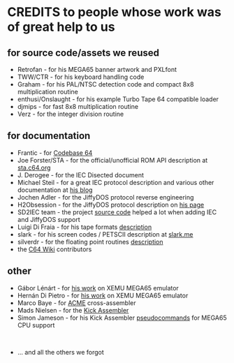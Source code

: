 
# CREDITS to people whose work was of great help to us

## for source code/assets we reused

* Retrofan - for his MEGA65 banner artwork and PXLfont
* TWW/CTR - for his keyboard handling code
* Graham - for his PAL/NTSC detection code and compact 8x8 multiplication routine
* enthusi/Onslaught - for his example Turbo Tape 64 compatible loader
* djmips - for fast 8x8 multiplication routine
* Verz - for the integer division routine

## for documentation

* Frantic - for [Codebase 64](https://codebase64.org)
* Joe Forster/STA - for the official/unofficial ROM API description at [sta.c64.org](http://sta.c64.org)
* J. Derogee - for the IEC Disected document
* Michael Steil - for a great IEC protocol description and various other documentation at [his blog](https://www.pagetable.com)
* Jochen Adler - for the JiffyDOS protocol reverse engineering
* H2Obsession - for the JiffyDOS protocol description on [his page](https://sites.google.com/site/h2obsession/CBM/C128/JiffySoft128)
* SD2IEC team - the project [source code](https://github.com/rkrajnc/sd2iec) helped a lot when adding IEC and JiffyDOS support
* Luigi Di Fraia - for his tape formats [description](https://www.luigidifraia.com/c64/docs/tapeloaders.html) 
* slark - for his screen codes / PETSCII description at [slark.me](https://slark.me)
* silverdr - for the floating point routines [description](https://codebase64.org/doku.php?id=base:kernal_floating_point_mathematics)
* the [C64 Wiki](https://www.c64-wiki.com) contributors

## other

* Gábor Lénárt - for [his work](https://github.com/lgblgblgb/xemu) on XEMU MEGA65 emulator
* Hernán Di Pietro - for [his work](https://github.com/hernandp/xemu) on XEMU MEGA65 emulator
* Marco Baye - for [ACME](https://sourceforge.net/projects/acme-crossass) cross-assembler
* Mads Nielsen - for the [Kick Assembler](http://www.theweb.dk/KickAssembler/Main.html#frontpage)
* Simon Jameson - for his Kick Assembler [pseudocommands](https://github.com/smnjameson/M65_KickAsm_PseudoCommands) for MEGA65 CPU support

<br />

* ... and all the others we forgot
